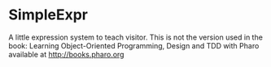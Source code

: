 # SimpleExpr
A little expression system to teach visitor.
This is not the version used in the book: Learning Object-Oriented Programming, Design and TDD with Pharo available at http://books.pharo.org
